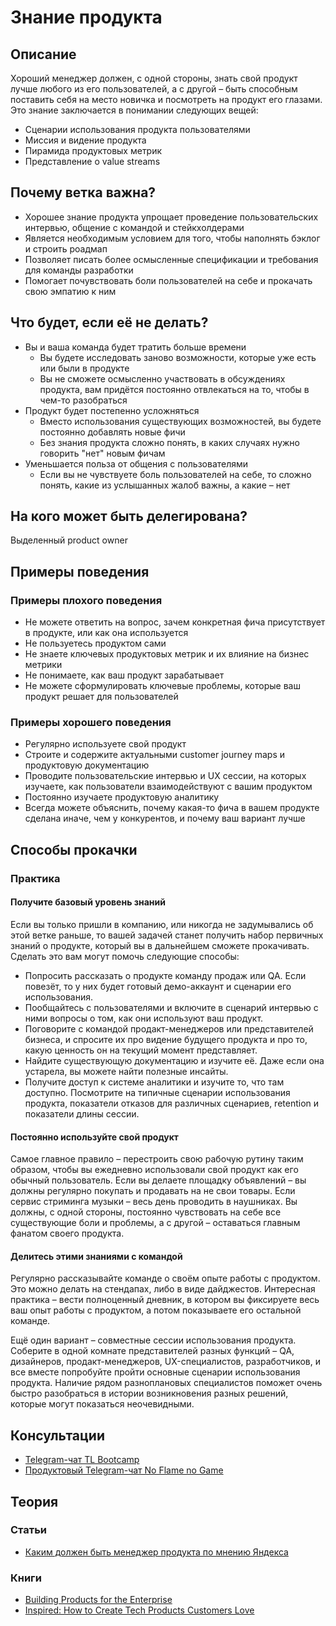 # Знание продукта
## Описание
Хороший менеджер должен, с одной стороны, знать свой продукт лучше любого из его пользователей, а с другой – быть способным поставить себя на место новичка и посмотреть на продукт его глазами. Это знание заключается в понимании следующих вещей:
- Сценарии использования продукта пользователями
- Миссия и видение продукта
- Пирамида продуктовых метрик
- Представление о value streams

## Почему ветка важна?
- Хорошее знание продукта упрощает проведение пользовательских интервью, общение с командой и стейкхолдерами
- Является необходимым условием для того, чтобы наполнять бэклог и строить роадмап
- Позволяет писать более осмысленные спецификации и требования для команды разработки
- Помогает почувствовать боли пользователей на себе и прокачать свою эмпатию к ним

## Что будет, если её не делать?
- Вы и ваша команда будет тратить больше времени
    - Вы будете исследовать заново возможности, которые уже есть или были в продукте
    - Вы не сможете осмысленно участвовать в обсуждениях продукта, вам придётся постоянно отвлекаться на то, чтобы в чем-то разобраться
- Продукт будет постепенно усложняться
    - Вместо использования существующих возможностей, вы будете постоянно добавлять новые фичи
    - Без знания продукта сложно понять, в каких случаях нужно говорить "нет" новым фичам
- Уменьшается польза от общения с пользователями
    - Если вы не чувствуете боль пользователей на себе, то сложно понять, какие из услышанных жалоб важны, а какие – нет

## На кого может быть делегирована?
Выделенный product owner

## Примеры поведения
### Примеры плохого поведения
- Не можете ответить на вопрос, зачем конкретная фича присутствует в продукте, или как она используется
- Не пользуетесь продуктом сами
- Не знаете ключевых продуктовых метрик и их влияние на бизнес метрики
- Не понимаете, как ваш продукт зарабатывает
- Не можете сформулировать ключевые проблемы, которые ваш продукт решает для пользователей

### Примеры хорошего поведения
- Регулярно используете свой продукт
- Строите и содержите актуальными customer journey maps и продуктовую документацию
- Проводите пользовательские интервью и UX сессии, на которых изучаете, как пользователи взаимодействуют с вашим продуктом
- Постоянно изучаете продуктовую аналитику
- Всегда можете объяснить, почему какая-то фича в вашем продукте сделана иначе, чем у конкурентов, и почему ваш вариант лучше

## Способы прокачки
### Практика
#### Получите базовый уровень знаний
Если вы только пришли в компанию, или никогда не задумывались об этой ветке раньше, то вашей задачей станет получить набор первичных знаний о продукте, который вы в дальнейшем сможете прокачивать. Сделать это вам могут помочь следующие способы:
- Попросить рассказать о продукте команду продаж или QA. Если повезёт, то у них будет готовый демо-аккаунт и сценарии его использования.
- Пообщайтесь с пользователями и включите в сценарий интервью с ними вопросы о том, как они используют ваш продукт.
- Поговорите с командой продакт-менеджеров или представителей бизнеса, и спросите их про видение будущего продукта и про то, какую ценность он на текущий момент представляет.
- Найдите существующую документацию и изучите её. Даже если она устарела, вы можете найти полезные инсайты.
- Получите доступ к системе аналитики и изучите то, что там доступно. Посмотрите на типичные сценарии использования продукта, показатели отказов для различных сценариев, retention и показатели длины сессии.

#### Постоянно используйте свой продукт
Самое главное правило – перестроить свою рабочую рутину таким образом, чтобы вы ежедневно использовали свой продукт как его обычный пользователь. Если вы делаете площадку объявлений – вы должны регулярно покупать и продавать на не свои товары. Если сервис стриминга музыки – весь день проводить в наушниках. Вы должны, с одной стороны, постоянно чувствовать на себе все существующие боли и проблемы, а с другой – оставаться главным фанатом своего продукта.

#### Делитесь этими знаниями с командой
Регулярно рассказывайте команде о своём опыте работы с продуктом. Это можно делать на стендапах, либо в виде дайджестов. Интересная практика – вести полноценный дневник, в котором вы фиксируете весь ваш опыт работы с продуктом, а потом показываете его остальной команде.

Ещё один вариант – совместные сессии использования продукта. Соберите в одной комнате представителей разных функций – QA, дизайнеров, продакт-менеджеров, UX-специалистов, разработчиков, и все вместе попробуйте пройти основные сценарии использования продукта. Наличие рядом разноплановых специалистов поможет очень быстро разобраться в истории возникновения разных решений, которые могут показаться неочевидными.

## Консультации
- [Telegram-чат TL Bootcamp](https://tlinks.run/tlbootcamp)
- [Продуктовый Telegram-чат No Flame no Game](https://t.me/joinchat/BrfI2UHjvA2HbQNSW4Irog)

## Теория
### Статьи
- [Каким должен быть менеджер продукта по мнению Яндекса](https://habr.com/ru/company/yandex/blog/351208/)

### Книги
- [Building Products for the Enterprise](https://www.amazon.com/Building-Products-Enterprise-Management-Software/dp/1492024783)
- [Inspired: How to Create Tech Products Customers Love](https://www.amazon.com/INSPIRED-Create-Tech-Products-Customers-ebook/dp/B077NRB36N)
